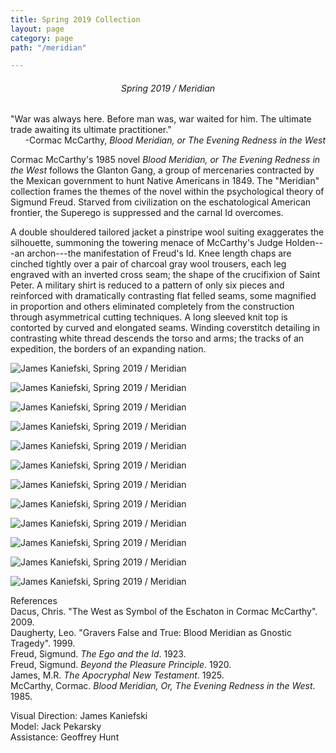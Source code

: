 ```yaml
---
title: Spring 2019 Collection
layout: page
category: page
path: "/meridian"

---
```

<div align="center">

###### Spring 2019 / Meridian

<div align="left">

​"War was always here. Before man was, war waited for him. The ultimate trade awaiting its ultimate practitioner."
​<span style="text-align: right; display: block">-Cormac McCarthy, _Blood Meridian, or The Evening Redness in the West_</span>

Cormac McCarthy's 1985 novel _Blood Meridian, or The Evening Redness in the West_ follows the Glanton Gang, a group of mercenaries contracted by the Mexican government to hunt Native Americans in 1849. The "Meridian" collection frames the themes of the novel within the psychological theory of Sigmund Freud. Starved from civilization on the eschatological American frontier, the Superego is suppressed and the carnal Id overcomes.

​A double shouldered tailored jacket a pinstripe wool suiting exaggerates the silhouette, summoning the towering menace of McCarthy's Judge Holden---an archon---the manifestation of Freud's Id. Knee length chaps are cinched tightly over a pair of charcoal gray wool trousers, each leg engraved with an inverted cross seam; the shape of the crucifixion of Saint Peter. A military shirt is reduced to a pattern of only six pieces and reinforced with dramatically contrasting flat felled seams, some magnified in proportion and others eliminated completely from the construction through asymmetrical cutting techniques. A long sleeved knit top is contorted by curved and elongated seams. Winding coverstitch detailing in contrasting white thread descends the torso and arms; the tracks of an expedition, the borders of an expanding nation.

![James Kaniefski, Spring 2019 / Meridian](/img/meridian/meridian1.jpg)
  
![James Kaniefski, Spring 2019 / Meridian](/img/meridian/meridian9.jpg)
  
![James Kaniefski, Spring 2019 / Meridian](/img/meridian/meridian8.jpg)
  
![James Kaniefski, Spring 2019 / Meridian](/img/meridian/meridian7.jpg)
  
![James Kaniefski, Spring 2019 / Meridian](/img/meridian/meridian6.jpg)
  
![James Kaniefski, Spring 2019 / Meridian](/img/meridian/meridian5.jpg)
  
![James Kaniefski, Spring 2019 / Meridian](/img/meridian/meridian4.jpg)
  
![James Kaniefski, Spring 2019 / Meridian](/img/meridian/meridian3.jpg)
  
![James Kaniefski, Spring 2019 / Meridian](/img/meridian/meridian2.jpg)
  
![James Kaniefski, Spring 2019 / Meridian](/img/meridian/meridian11.jpg)
  
![James Kaniefski, Spring 2019 / Meridian](/img/meridian/meridian10.jpg)
  
![James Kaniefski, Spring 2019 / Meridian](/img/meridian/meridian12.jpg)

References  
Dacus, Chris. "The West as Symbol of the Eschaton in Cormac McCarthy". 2009.  
Daugherty, Leo. "Gravers False and True: Blood Meridian as Gnostic Tragedy". 1999.  
Freud, Sigmund. _The Ego and the Id_. 1923.  
Freud, Sigmund. _Beyond the Pleasure Principle_. 1920.  
James, M.R. _The Apocryphal New Testament_. 1925.  
McCarthy, Cormac. _Blood Meridian, Or, The Evening Redness in the West_. 1985.

Visual Direction: James Kaniefski  
Model: Jack Pekarsky  
Assistance: Geoffrey Hunt